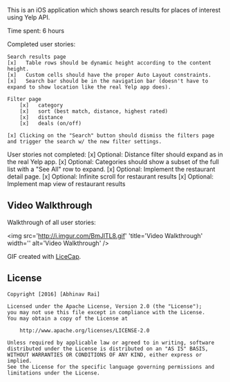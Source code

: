 This is an iOS application which shows search results for places of interest using Yelp API.

Time spent: 6 hours

Completed user stories:

    Search results page
    [x]   Table rows should be dynamic height according to the content height.
    [x]   Custom cells should have the proper Auto Layout constraints.
    [x]   Search bar should be in the navigation bar (doesn't have to expand to show location like the real Yelp app does).

    Filter page
        [x]   category    
        [x]   sort (best match, distance, highest rated)
        [x]   distance
        [x]   deals (on/off)

    [x] Clicking on the "Search" button should dismiss the filters page and trigger the search w/ the new filter settings.

User stories not completed:
    [x]    Optional: Distance filter should expand as in the real Yelp app.
    [x]    Optional: Categories should show a subset of the full list with a "See All" row to expand.
    [x]    Optional: Implement the restaurant detail page.
    [x]   Optional: Infinite scroll for restaurant results
    [x]   Optional: Implement map view of restaurant results

## Video Walkthrough 

Walkthrough of all user stories:

<img src='http://i.imgur.com/BmJlTL8.gif' 'title='Video Walkthrough' width='' alt='Video Walkthrough' />

GIF created with [LiceCap](http://www.cockos.com/licecap/).

## License

    Copyright [2016] [Abhinav Rai]

    Licensed under the Apache License, Version 2.0 (the "License");
    you may not use this file except in compliance with the License.
    You may obtain a copy of the License at

        http://www.apache.org/licenses/LICENSE-2.0

    Unless required by applicable law or agreed to in writing, software
    distributed under the License is distributed on an "AS IS" BASIS,
    WITHOUT WARRANTIES OR CONDITIONS OF ANY KIND, either express or implied.
    See the License for the specific language governing permissions and
    limitations under the License.
